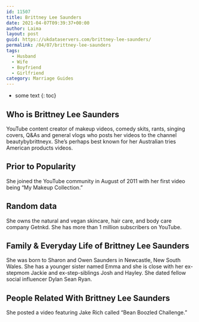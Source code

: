```yaml
---
id: 11507
title: Brittney Lee Saunders
date: 2021-04-07T09:39:37+00:00
author: Laima
layout: post
guid: https://ukdataservers.com/brittney-lee-saunders/
permalink: /04/07/brittney-lee-saunders
tags:
  - Husband
  - Wife
  - Boyfriend
  - Girlfriend
category: Marriage Guides
---
```


* some text
{: toc}


## Who is Brittney Lee Saunders
                  
                  
                  
YouTube content creator of makeup videos, comedy skits, rants, singing covers, Q&As and general vlogs who posts her videos to the channel beautybybrittneyx. She&#8217;s perhaps best known for her Australian tries American products videos.
                  
              
            
              
            
                
                
                
## Prior to Popularity
                  
                  
                  
She joined the YouTube community in August of 2011 with her first video being &#8220;My Makeup Collection.&#8221;
                  
              
            
              
            
                
                
                
## Random data
                  
                  
                  
She owns the natural and vegan skincare, hair care, and body care company Getnkd. She has more than 1 million subscribers on YouTube.
                  
              
            
              
            
                
                
                
## Family & Everyday Life of Brittney Lee Saunders
                  
                  
                  
She was born to Sharon and Owen Saunders in Newcastle, New South Wales. She has a younger sister named Emma and she is close with her ex-stepmom Jackie and ex-step-siblings Josh and Hayley. She dated fellow social influencer Dylan Sean Ryan.
                  
              
            
              
            
                
                
                
## People Related With Brittney Lee Saunders
                  
                  
                  
She posted a video featuring Jake Rich called &#8220;Bean Boozled Challenge.&#8221;
                  
              
            
              
            
                
              
            
              
              
            
            
              
            
          
          
          